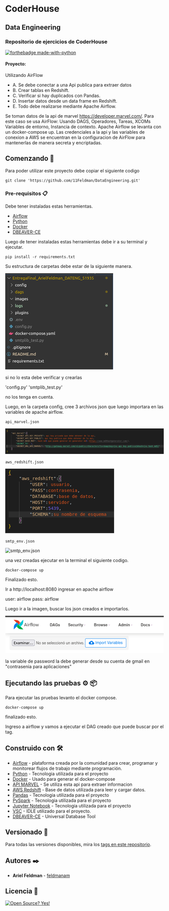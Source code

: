 # CoderHouse
## Data Engineering
### Repositorio de ejercicios de CoderHouse 

[![forthebadge made-with-python](http://ForTheBadge.com/images/badges/made-with-python.svg)](https://www.python.org/)

#### Proyecto:

Utilizando AirFlow

+ A. Se debe conectar a una Api publica para extraer datos
+ B. Crear tablas en Redshift.
+ C. Verificar si hay duplicados con Pandas.
+ D. Insertar datos desde un data frame en Redshift.
+ E. Todo debe realizarse mediante Apache Airflow.


Se toman datos de la api de marvel https://developer.marvel.com/.
Para este caso se usa AirFlow:
Usando DAGS, Operadores, Tareas, XCOMs Variables de entorno, Instancia de contexto.
Apache Airflow se levanta con un docker-compose up.
Las credenciales a la api y las variables de conexion a AWS se encuentran en la configuracion de AirFlow para mantenerlas de manera secreta y encriptadas.


## Comenzando 🚀

Para poder utilizar este proyecto debe copiar el siguiente codigo 

```
git clone 'https://github.com/11Feldman/DataEngineering.git'
```

### Pre-requisitos 📋

Debe tener instaladas estas herramientas.

* [Airflow](https://airflow.apache.org/)  
* [Python](https://www.python.org/)
* [Docker](https://www.docker.com/)
* [DBEAVER-CE](https://dbeaver.io/)

Luego de tener instaladas estas herramientas debe ir a su terminal y ejecutar.

```
pip install -r requirements.txt
```

Su estructura de carpetas debe estar de la siguiente manera.

![Estructura Carpeta](/EntregaFinal_ArielFeldman_DATENG_51935/images/estructura_carpetas.png)


si no lo esta debe verificar y crearlas

'config.py'
'smtplib_test.py'

no los tenga en cuenta.

Luego, en la carpeta config, cree 3 archivos json que luego importara en las variables de apache airflow.

```
api_marvel.json
```

![api_marvel.json](/EntregaFinal_ArielFeldman_DATENG_51935/images/api_marvel_images.png)


```
aws_redshift.json
```

![aws_redshift.json](/EntregaFinal_ArielFeldman_DATENG_51935/images/aws_redshift_images.png)


```
smtp_env.json
```

![smtp_env.json](/EntregaFinal_ArielFeldman_DATENG_51935/images/smtp_images.png)


una vez creadas ejecutar en la terminal el siguiente codigo.

```
docker-compose up
```

Finalizado esto.

Ir a http://localhost:8080 ingresar en apache airflow 

user: airflow
pass: airflow

Luego ir a la imagen, buscar los json creados e importarlos.

![variables](/EntregaFinal_ArielFeldman_DATENG_51935/images/variables.png)

la variable de password la debe generar desde su cuenta de gmail en "contrasenia para aplicaciones"

## Ejecutando las pruebas ⚙️ 📦

Para ejecutar las pruebas levanto el docker compose.
<!-- _Explica como ejecutar las pruebas automatizadas para este sistema_ -->
```
docker-compose up
```
finalizado esto. 

Ingreso a airflow y vamos a ejecutar el DAG creado que puede buscar por el tag.


## Construido con 🛠️

* [Airflow](https://airflow.apache.org/) - plataforma creada por la comunidad para crear, programar y monitorear flujos de trabajo mediante programación.
* [Python](https://www.python.org/) - Tecnologia utilizada para el proyecto
* [Docker](https://www.docker.com/) - Usado para generar el docker-compose
* [API MARVEL](https://developer.marvel.com/) - Se utiliza esta api para extraer informacion
* [AWS Redshift](https://aws.amazon.com/es/redshift/) - Base de datos utilizada para leer y cargar datos.
* [Pandas](https://pandas.pydata.org/) - Tecnologia utilizada para el proyecto
* [PySpark](https://spark.apache.org/docs/latest/api/python/) - Tecnologia utilizada para el proyecto
* [Jupyter Notebook](https://jupyter.org/) - Tecnologia utilizada para el proyecto
* [VSC](https://code.visualstudio.com/) - IDLE utilizado para el proyecto.
* [DBEAVER-CE](https://dbeaver.io/) - Universal Database Tool 

## Versionado 📌

Para todas las versiones disponibles, mira los [tags en este repositorio](https://github.com/11Feldman/DataEngineering/tags).

## Autores ✒️

* **Ariel Feldman** - [feldmanam](https://github.com/feldman11)

## Licencia 📄

[![Open Source? Yes!](https://badgen.net/badge/Open%20Source%20%3F/Yes%21/blue?icon=github)](https://github.com/Naereen/badges/)
